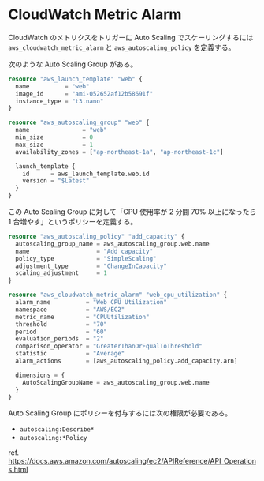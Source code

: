 # CloudWatch Metric Alarm

CloudWatch のメトリクスをトリガーに Auto Scaling でスケーリングするには `aws_cloudwatch_metric_alarm` と `aws_autoscaling_policy` を定義する。

次のような Auto Scaling Group がある。

```terraform
resource "aws_launch_template" "web" {
  name          = "web"
  image_id      = "ami-052652af12b58691f"
  instance_type = "t3.nano"
}

resource "aws_autoscaling_group" "web" {
  name               = "web"
  min_size           = 0
  max_size           = 1
  availability_zones = ["ap-northeast-1a", "ap-northeast-1c"]

  launch_template {
    id      = aws_launch_template.web.id
    version = "$Latest"
  }
}
```

この Auto Scaling Group に対して「CPU 使用率が 2 分間 70% 以上になったら 1 台増やす」というポリシーを定義する。

```terraform
resource "aws_autoscaling_policy" "add_capacity" {
  autoscaling_group_name = aws_autoscaling_group.web.name
  name                   = "Add capacity"
  policy_type            = "SimpleScaling"
  adjustment_type        = "ChangeInCapacity"
  scaling_adjustment     = 1
}

resource "aws_cloudwatch_metric_alarm" "web_cpu_utilization" {
  alarm_name          = "Web CPU Utilization"
  namespace           = "AWS/EC2"
  metric_name         = "CPUUtilization"
  threshold           = "70"
  period              = "60"
  evaluation_periods  = "2"
  comparison_operator = "GreaterThanOrEqualToThreshold"
  statistic           = "Average"
  alarm_actions       = [aws_autoscaling_policy.add_capacity.arn]

  dimensions = {
    AutoScalingGroupName = aws_autoscaling_group.web.name
  }
}
```

Auto Scaling Group にポリシーを付与するには次の権限が必要である。

* `autoscaling:Describe*`
* `autoscaling:*Policy`

ref. https://docs.aws.amazon.com/autoscaling/ec2/APIReference/API_Operations.html
